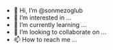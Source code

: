 - 👋 Hi, I’m @sonmezoglub
- 👀 I’m interested in ...
- 🌱 I’m currently learning ...
- 💞️ I’m looking to collaborate on ...
- 📫 How to reach me ...

<!---
sonmezoglub/sonmezoglub is a ✨ special ✨ repository because its `README.md` (this file) appears on your GitHub profile.
You can click the Preview link to take a look at your changes.
--->

